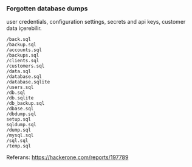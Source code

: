 ### Forgotten database dumps
user credentials, configuration settings, secrets and api keys, customer data içerebilir.
```
/back.sql
/backup.sql
/accounts.sql
/backups.sql
/clients.sql
/customers.sql
/data.sql
/database.sql
/database.sqlite
/users.sql
/db.sql
/db.sqlite
/db_backup.sql
/dbase.sql
/dbdump.sql
setup.sql
sqldump.sql
/dump.sql
/mysql.sql
/sql.sql
/temp.sql
```
Referans: https://hackerone.com/reports/197789
